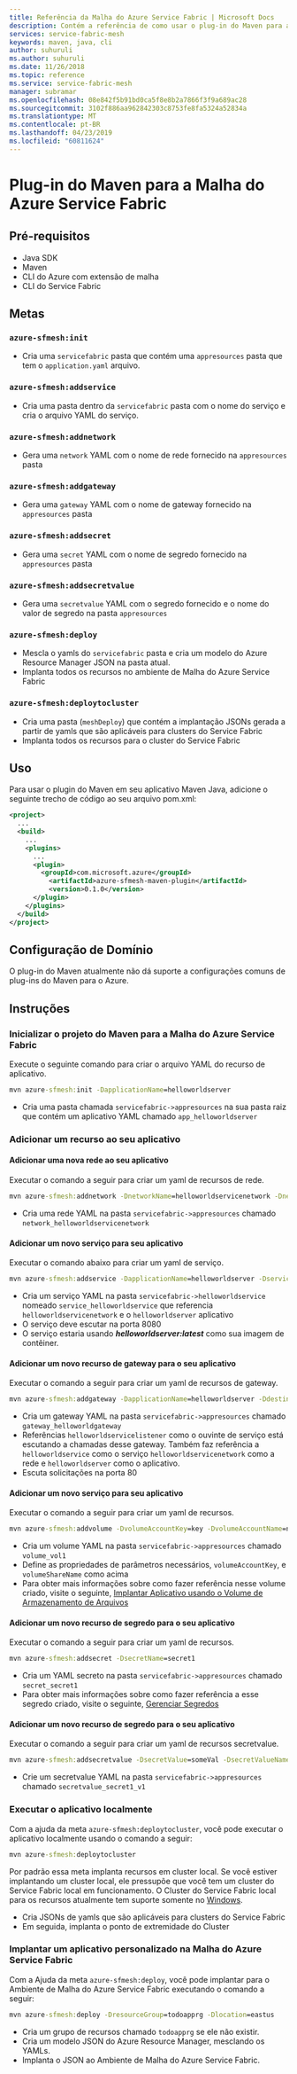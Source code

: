 ```yaml
---
title: Referência da Malha do Azure Service Fabric | Microsoft Docs
description: Contém a referência de como usar o plug-in do Maven para a Malha do Azure Service Fabric
services: service-fabric-mesh
keywords: maven, java, cli
author: suhuruli
ms.author: suhuruli
ms.date: 11/26/2018
ms.topic: reference
ms.service: service-fabric-mesh
manager: subramar
ms.openlocfilehash: 08e842f5b91bd0ca5f8e8b2a7866f3f9a689ac28
ms.sourcegitcommit: 3102f886aa962842303c8753fe8fa5324a52834a
ms.translationtype: MT
ms.contentlocale: pt-BR
ms.lasthandoff: 04/23/2019
ms.locfileid: "60811624"
---
```

# <a name="maven-plugin-for-service-fabric-mesh"></a>Plug-in do Maven para a Malha do Azure Service Fabric

## <a name="prerequisites"></a>Pré-requisitos

- Java SDK
- Maven
- CLI do Azure com extensão de malha
- CLI do Service Fabric

## <a name="goals"></a>Metas

### `azure-sfmesh:init`
- Cria uma `servicefabric` pasta que contém uma `appresources` pasta que tem o `application.yaml` arquivo. 

### `azure-sfmesh:addservice`
- Cria uma pasta dentro da `servicefabric` pasta com o nome do serviço e cria o arquivo YAML do serviço. 

### `azure-sfmesh:addnetwork`
- Gera uma `network` YAML com o nome de rede fornecido na `appresources` pasta 

### `azure-sfmesh:addgateway`
- Gera uma `gateway` YAML com o nome de gateway fornecido na `appresources` pasta 

### `azure-sfmesh:addsecret`
- Gera uma `secret` YAML com o nome de segredo fornecido na `appresources` pasta 

### `azure-sfmesh:addsecretvalue`
- Gera uma `secretvalue` YAML com o segredo fornecido e o nome do valor de segredo na pasta `appresources` 

### `azure-sfmesh:deploy`
- Mescla o yamls do `servicefabric` pasta e cria um modelo do Azure Resource Manager JSON na pasta atual.
- Implanta todos os recursos no ambiente de Malha do Azure Service Fabric 

### `azure-sfmesh:deploytocluster`
- Cria uma pasta (`meshDeploy`) que contém a implantação JSONs gerada a partir de yamls que são aplicáveis para clusters do Service Fabric
- Implanta todos os recursos para o cluster do Service Fabric
 

## <a name="usage"></a>Uso

Para usar o plugin do Maven em seu aplicativo Maven Java, adicione o seguinte trecho de código ao seu arquivo pom.xml:

```XML
<project>
  ...
  <build>
    ...
    <plugins>
      ...
      <plugin>
        <groupId>com.microsoft.azure</groupId>
          <artifactId>azure-sfmesh-maven-plugin</artifactId>
          <version>0.1.0</version>
      </plugin>
    </plugins>
  </build>
</project>
```

## <a name="common-configuration"></a>Configuração de Domínio

O plug-in do Maven atualmente não dá suporte a configurações comuns de plug-ins do Maven para o Azure.

## <a name="how-to"></a>Instruções

### <a name="initialize-maven-project-for-azure-service-fabric-mesh"></a>Inicializar o projeto do Maven para a Malha do Azure Service Fabric
Execute o seguinte comando para criar o arquivo YAML do recurso de aplicativo.

```cmd
mvn azure-sfmesh:init -DapplicationName=helloworldserver
```

- Cria uma pasta chamada `servicefabric->appresources` na sua pasta raiz que contém um aplicativo YAML chamado `app_helloworldserver`

### <a name="add-resource-to-your-application"></a>Adicionar um recurso ao seu aplicativo

#### <a name="add-a-new-network-to-your-application"></a>Adicionar uma nova rede ao seu aplicativo
Executar o comando a seguir para criar um yaml de recursos de rede. 

```cmd
mvn azure-sfmesh:addnetwork -DnetworkName=helloworldservicenetwork -DnetworkAddressPrefix=10.0.0.4/22
```

- Cria uma rede YAML na pasta `servicefabric->appresources` chamado `network_helloworldservicenetwork`

#### <a name="add-a-new-service-to-your-application"></a>Adicionar um novo serviço para seu aplicativo
Executar o comando abaixo para criar um yaml de serviço. 

```cmd
mvn azure-sfmesh:addservice -DapplicationName=helloworldserver -DserviceName=helloworldservice -DimageName=helloworldserver:latest -DlistenerPort=8080 -DnetworkRef=helloworldservicenetwork
```

- Cria um serviço YAML na pasta `servicefabric->helloworldservice` nomeado `service_helloworldservice` que referencia `helloworldservicenetwork` e o `helloworldserver` aplicativo
- O serviço deve escutar na porta 8080
- O serviço estaria usando ***helloworldserver:latest*** como sua imagem de contêiner.

#### <a name="add-a-new-gateway-resource-to-your-application"></a>Adicionar um novo recurso de gateway para o seu aplicativo
Executar o comando a seguir para criar um yaml de recursos de gateway. 

```cmd
mvn azure-sfmesh:addgateway -DapplicationName=helloworldserver -DdestinationNetwork=helloworldservicenetwork -DgatewayName=helloworldgateway -DlistenerName=helloworldserviceListener -DserviceName=helloworldservice -DsourceNetwork=open -DtcpPort=80
```

- Cria um gateway YAML na pasta `servicefabric->appresources` chamado `gateway_helloworldgateway`
- Referências `helloworldservicelistener` como o ouvinte de serviço está escutando a chamadas desse gateway. Também faz referência a `helloworldservice` como o serviço `helloworldservicenetwork` como a rede e `helloworldserver` como o aplicativo. 
- Escuta solicitações na porta 80

#### <a name="add-a-new-volume-to-your-application"></a>Adicionar um novo serviço para seu aplicativo
Executar o comando a seguir para criar um yaml de recursos. 

```cmd
mvn azure-sfmesh:addvolume -DvolumeAccountKey=key -DvolumeAccountName=name -DvolumeName=vol1 -DvolumeShareName=share
```

- Cria um volume YAML na pasta `servicefabric->appresources` chamado `volume_vol1`
- Define as propriedades de parâmetros necessários, `volumeAccountKey`, e `volumeShareName` como acima
- Para obter mais informações sobre como fazer referência nesse volume criado, visite o seguinte, [Implantar Aplicativo usando o Volume de Armazenamento de Arquivos](service-fabric-mesh-howto-deploy-app-azurefiles-volume.md)

#### <a name="add-a-new-secret-resource-to-your-application"></a>Adicionar um novo recurso de segredo para o seu aplicativo
Executar o comando a seguir para criar um yaml de recursos. 

```cmd
mvn azure-sfmesh:addsecret -DsecretName=secret1
```

- Cria um YAML secreto na pasta `servicefabric->appresources` chamado `secret_secret1`
- Para obter mais informações sobre como fazer referência a esse segredo criado, visite o seguinte, [Gerenciar Segredos](service-fabric-mesh-howto-manage-secrets.md)

#### <a name="add-a-new-secretvalue-resource-to-your-application"></a>Adicionar um novo recurso de segredo para o seu aplicativo
Executar o comando a seguir para criar um yaml de recursos secretvalue. 

```cmd
mvn azure-sfmesh:addsecretvalue -DsecretValue=someVal -DsecretValueName=secret1/v1
```

- Crie um secretvalue YAML na pasta `servicefabric->appresources` chamado `secretvalue_secret1_v1`

### <a name="run-the-application-locally"></a>Executar o aplicativo localmente

Com a ajuda da meta `azure-sfmesh:deploytocluster`, você pode executar o aplicativo localmente usando o comando a seguir:

```cmd
mvn azure-sfmesh:deploytocluster
```

Por padrão essa meta implanta recursos em cluster local. Se você estiver implantando um cluster local, ele pressupõe que você tem um cluster do Service Fabric local em funcionamento. O Cluster do Service Fabric local para os recursos atualmente tem suporte somente no [Windows](service-fabric-mesh-howto-setup-developer-environment-sdk.md).

- Cria JSONs de yamls que são aplicáveis para clusters do Service Fabric
- Em seguida, implanta o ponto de extremidade do Cluster

### <a name="deploy-application-to-azure-service-fabric-mesh"></a>Implantar um aplicativo personalizado na Malha do Azure Service Fabric

Com a Ajuda da meta `azure-sfmesh:deploy`, você pode implantar para o Ambiente de Malha do Azure Service Fabric executando o comando a seguir:

```cmd
mvn azure-sfmesh:deploy -DresourceGroup=todoapprg -Dlocation=eastus
```

- Cria um grupo de recursos chamado `todoapprg` se ele não existir.
- Cria um modelo JSON do Azure Resource Manager, mesclando os YAMLs. 
- Implanta o JSON ao Ambiente de Malha do Azure Service Fabric.